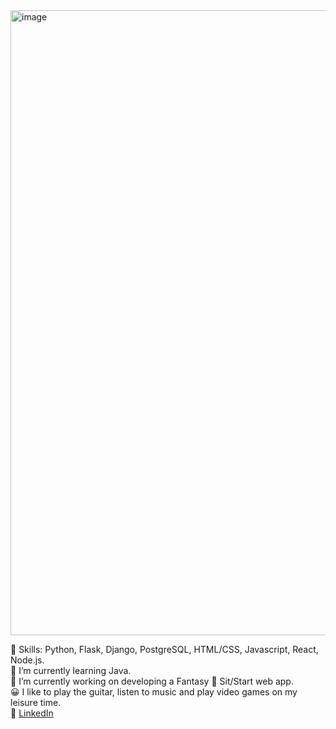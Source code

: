 <img width="1000" alt="image" src="https://miro.medium.com/max/1400/1*C0h5yGWsM7XIRfX_FgQlWw.png"> 
 
💪 Skills: Python, Flask, Django, PostgreSQL, HTML/CSS, Javascript, React, Node.js.
<br>
🌱 I’m currently learning Java.
<br>
🔭 I’m currently working on developing a Fantasy 🏈 Sit/Start web app.
<br>
😀 I like to play the guitar, listen to music and play video games on my leisure time.
<br>
🔗 <a href="https://www.linkedin.com/in/jacyespinosa">LinkedIn</a>
